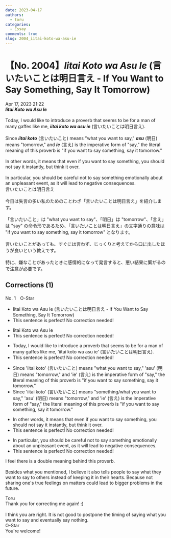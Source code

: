 ```yaml
---
date: 2023-04-17
authors:
  - toru
categories:
  - Essay
comments: true
slug: 2004_iitai-koto-wa-asu-ie
---
```


# 【No. 2004】<strong><em>Iitai Koto wa Asu Ie</strong></em> (言いたいことは明日言え - If You Want to Say Something, Say It Tomorrow)
<div class="date">Apr 17, 2023 21:22</div>
<div id="post"><div id="body_show_ori">
<strong><em>Iitai Koto wa Asu Ie</strong></em><br/><br/>Today, I would like to introduce a proverb that seems to be for a man of many gaffes like me, <strong><em>iitai koto wa asu ie</em></strong> (言いたいことは明日言え).<br/><br/>Since <strong><em>iitai koto</em></strong> (言いたいこと) means "what you want to say," <strong><em>asu</em></strong> (明日) means "tomorrow," and <strong><em>ie</em></strong> (言え) is the imperative form of "say," the literal meaning of this proverb is "if you want to say something, say it tomorrow."<br/><br/>In other words, it means that even if you want to say something, you should not say it instantly, but think it over.<br/><br/>In particular, you should be careful not to say something emotionally about an unpleasant event, as it will lead to negative consequences.
</div></div>

<!-- more -->

<div id="post_ja"><div id="body_show_mo">
言いたいことは明日言え<br/><br/>今日は失言の多い私のためのことわざ「言いたいことは明日言え」を紹介します。<br/><br/>「言いたいこと」は "what you want to say"、「明日」は "tomorrow"、「言え」は "say" の命令形であるため、「言いたいことは明日言え」の文字通りの意味は "if you want to say something, say it tomorrow" となります。<br/><br/>言いたいことがあっても、すぐには言わず、じっくりと考えてから口に出したほうが良いという教えです。<br/><br/>特に、嫌なことがあったときに感情的になって発言すると、悪い結果に繋がるので注意が必要です。
</div></div>

## Corrections (1)
<div id="block"><div class="first_name"> No. 1　<span class="just_name">O-Star</span></div><div id="block2">
<ul class="correction_field">
<li class="incorrect">Iitai Koto wa Asu Ie (言いたいことは明日言え - If You Want to Say Something, Say It Tomorrow)</li>
<li class="corrected perfect">This sentence is perfect! No correction needed!</li>
</ul>
<ul class="correction_field">
<li class="incorrect">Iitai Koto wa Asu Ie</li>
<li class="corrected perfect">This sentence is perfect! No correction needed!</li>
</ul>
<ul class="correction_field">
<li class="incorrect">Today, I would like to introduce a proverb that seems to be for a man of many gaffes like me, 'iitai koto wa asu ie' (言いたいことは明日言え).</li>
<li class="corrected perfect">This sentence is perfect! No correction needed!</li>
</ul>
<ul class="correction_field">
<li class="incorrect">Since 'iitai koto' (言いたいこと) means "what you want to say," 'asu' (明日) means "tomorrow," and 'ie' (言え) is the imperative form of "say," the literal meaning of this proverb is "if you want to say something, say it tomorrow."</li>
<li class="corrected correct">
Since 'iitai koto' (言いたいこと) means "<span class="f_blue">something/what</span> you want to say," 'asu' (明日) means "tomorrow," and 'ie' (言え) is the imperative form of "say," the literal meaning of this proverb is "if you want to say something, say it tomorrow."
</li>
</ul>
<ul class="correction_field">
<li class="incorrect">In other words, it means that even if you want to say something, you should not say it instantly, but think it over.</li>
<li class="corrected perfect">This sentence is perfect! No correction needed!</li>
</ul>
<ul class="correction_field">
<li class="incorrect">In particular, you should be careful not to say something emotionally about an unpleasant event, as it will lead to negative consequences.</li>
<li class="corrected perfect">This sentence is perfect! No correction needed!</li>
</ul>
<p class="comment_small">
 I feel there is a double meaning behind this proverb.
 <br/>
 <br/>
 Besides what you mentioned, I believe it also tells people to say what they want to say to others instead of keeping it in their hearts. Because not sharing one's true feelings on matters could lead to bigger problems in the future.
</p>

</div><div class="name"><span class="just_name">Toru</span><br>
Thank you for correcting me again! :)<br/><br/>I think you are right. It is not good to postpone the timing of saying what you want to say and eventually say nothing.
</div>
<div class="name"><span class="just_name">O-Star</span><br>
You're welcome!
</div>
</div>
